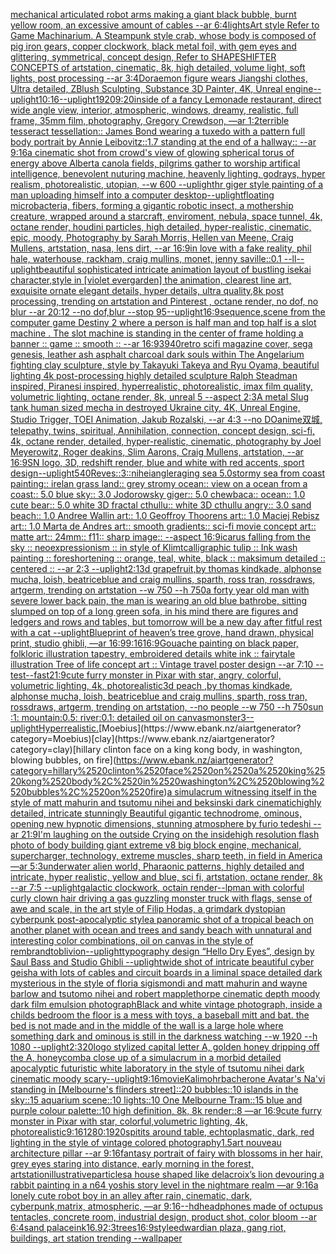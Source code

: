[mechanical articulated robot arms making a giant black bubble, burnt yellow room, an excessive amount of cables --ar 6:4](https://www.ebank.nz/aiartgenerator?category=mechanical%2520articulated%2520robot%2520arms%2520making%2520a%2520giant%2520black%2520bubble%2C%2520burnt%2520yellow%2520room%2C%2520an%2520excessive%2520amount%2520of%2520cables%2520--ar%25206%3A4)[lights](https://www.ebank.nz/aiartgenerator?category=lights)[Art style Refer to Game Machinarium. A Steampunk style crab, whose body is composed of pig iron gears, copper clockwork, black metal foil, with gem eyes and glittering, symmetrical,  concept design, Refer to SHAPESHIFTER CONCEPTS  of artstation, cinematic,  8k, high detailed,  volume light,  soft lights,  post processing    --ar 3:4](https://www.ebank.nz/aiartgenerator?category=Art%2520style%2520Refer%2520to%2520Game%2520Machinarium.%2520A%2520Steampunk%2520style%2520crab%2C%2520whose%2520body%2520is%2520composed%2520of%2520pig%2520iron%2520gears%2C%2520copper%2520clockwork%2C%2520black%2520metal%2520foil%2C%2520with%2520gem%2520eyes%2520and%2520glittering%2C%2520symmetrical%2C%2520%2520concept%2520design%2C%2520Refer%2520to%2520SHAPESHIFTER%2520CONCEPTS%2520%2520of%2520artstation%2C%2520cinematic%2C%2520%25208k%2C%2520high%2520detailed%2C%2520%2520volume%2520light%2C%2520%2520soft%2520lights%2C%2520%2520post%2520processing%2520%2520%2520%2520--ar%25203%3A4)[Doraemon figure wears Jiangshi clothes, Ultra detailed, ZBlush Sculpting, Substance 3D Painter, 4K, Unreal engine](https://www.ebank.nz/aiartgenerator?category=Doraemon%2520figure%2520wears%2520Jiangshi%2520clothes%2C%2520Ultra%2520detailed%2C%2520ZBlush%2520Sculpting%2C%2520Substance%25203D%2520Painter%2C%25204K%2C%2520Unreal%2520engine)[--uplight](https://www.ebank.nz/aiartgenerator?category=--uplight)[10:16](https://www.ebank.nz/aiartgenerator?category=10%3A16)[--uplight](https://www.ebank.nz/aiartgenerator?category=--uplight)[1920](https://www.ebank.nz/aiartgenerator?category=1920)[9:20](https://www.ebank.nz/aiartgenerator?category=9%3A20)[inside of a fancy Lemonade restaurant, direct wide angle view, interior, atmospheric, windows, dreamy, realistic, full frame, 35mm film, photography, Gregory Crewdson, —ar 1:2](https://www.ebank.nz/aiartgenerator?category=inside%2520of%2520a%2520fancy%2520Lemonade%2520restaurant%2C%2520direct%2520wide%2520angle%2520view%2C%2520interior%2C%2520atmospheric%2C%2520windows%2C%2520dreamy%2C%2520realistic%2C%2520full%2520frame%2C%252035mm%2520film%2C%2520photography%2C%2520Gregory%2520Crewdson%2C%2520%E2%80%94ar%25201%3A2)[terrible tesseract tessellation:: James Bond wearing a tuxedo with a pattern full body portrait by Annie Leibovitz::1.7 standing at the end of a hallway:: --ar 9:16](https://www.ebank.nz/aiartgenerator?category=terrible%2520tesseract%2520tessellation%3A%3A%2520James%2520Bond%2520wearing%2520a%2520tuxedo%2520with%2520a%2520pattern%2520full%2520body%2520portrait%2520by%2520Annie%2520Leibovitz%3A%3A1.7%2520standing%2520at%2520the%2520end%2520of%2520a%2520hallway%3A%3A%2520--ar%25209%3A16)[a cinematic shot from crowd's view of glowing spherical torus of energy above Alberta canola fields, pilgrims gather to worship artifical intelligence, benevolent nuturing machine, heavenly lighting, godrays, hyper realism, photorealistic, utopian, --w 600 --uplight](https://www.ebank.nz/aiartgenerator?category=a%2520cinematic%2520shot%2520from%2520crowd%27s%2520view%2520of%2520glowing%2520spherical%2520torus%2520of%2520energy%2520above%2520Alberta%2520canola%2520fields%2C%2520pilgrims%2520gather%2520to%2520worship%2520artifical%2520intelligence%2C%2520benevolent%2520nuturing%2520machine%2C%2520heavenly%2520lighting%2C%2520godrays%2C%2520hyper%2520realism%2C%2520photorealistic%2C%2520utopian%2C%2520--w%2520600%2520--uplight)[hr giger style painting of a man uploading himself into a computer desktop](https://www.ebank.nz/aiartgenerator?category=hr%2520giger%2520style%2520painting%2520of%2520a%2520man%2520uploading%2520himself%2520into%2520a%2520computer%2520desktop)[--uplight](https://www.ebank.nz/aiartgenerator?category=--uplight)[floating microbacteria, fibers, forming a gigantic robotic insect, a mothership creature, wrapped around a starcraft, enviroment, nebula, space tunnel, 4k, octane render, houdini particles, high detailed, hyper-realistic, cinematic, epic, moody, Photography by Sarah Morris, Hellen van Meene, Craig Mullens, artstation, nasa, lens dirt, --ar 16:9](https://www.ebank.nz/aiartgenerator?category=floating%2520microbacteria%2C%2520fibers%2C%2520forming%2520a%2520gigantic%2520robotic%2520insect%2C%2520a%2520mothership%2520creature%2C%2520wrapped%2520around%2520a%2520starcraft%2C%2520enviroment%2C%2520nebula%2C%2520space%2520tunnel%2C%25204k%2C%2520octane%2520render%2C%2520houdini%2520particles%2C%2520high%2520detailed%2C%2520hyper-realistic%2C%2520cinematic%2C%2520epic%2C%2520moody%2C%2520Photography%2520by%2520Sarah%2520Morris%2C%2520Hellen%2520van%2520Meene%2C%2520Craig%2520Mullens%2C%2520artstation%2C%2520nasa%2C%2520lens%2520dirt%2C%2520--ar%252016%3A9)[in love with a fake reality, phil hale, waterhouse, rackham, craig mullins,  monet, jenny saville::0.1 --ll](https://www.ebank.nz/aiartgenerator?category=in%2520love%2520with%2520a%2520fake%2520reality%2C%2520phil%2520hale%2C%2520waterhouse%2C%2520rackham%2C%2520craig%2520mullins%2C%2520%2520monet%2C%2520jenny%2520saville%3A%3A0.1%2520--ll)[--uplight](https://www.ebank.nz/aiartgenerator?category=--uplight)[beautiful sophisticated intricate animation layout of bustling isekai character,style in [violet evergarden] the animation, clearest line art, exquisite ornate elegant details, hyper details, ultra quality,8k post processing, trending on artstation and Pinterest , octane render, no dof, no blur --ar 20:12 --no dof,blur --stop 95](https://www.ebank.nz/aiartgenerator?category=beautiful%2520sophisticated%2520intricate%2520animation%2520layout%2520of%2520bustling%2520isekai%2520character%2Cstyle%2520in%2520%5Bviolet%2520evergarden%5D%2520the%2520animation%2C%2520clearest%2520line%2520art%2C%2520exquisite%2520ornate%2520elegant%2520details%2C%2520hyper%2520details%2C%2520ultra%2520quality%2C8k%2520post%2520processing%2C%2520trending%2520on%2520artstation%2520and%2520Pinterest%2520%2C%2520octane%2520render%2C%2520no%2520dof%2C%2520no%2520blur%2520--ar%252020%3A12%2520--no%2520dof%2Cblur%2520--stop%252095)[--uplight](https://www.ebank.nz/aiartgenerator?category=--uplight)[16:9](https://www.ebank.nz/aiartgenerator?category=16%3A9)[sequence,](https://www.ebank.nz/aiartgenerator?category=sequence%2C)[scene from the computer game Destiny 2 where a person is half man and top half is a slot machine . The slot machine is standing in the center of frame holding a banner :: game :: smooth :: --ar 16:9](https://www.ebank.nz/aiartgenerator?category=scene%2520from%2520the%2520computer%2520game%2520Destiny%25202%2520where%2520a%2520person%2520is%2520half%2520man%2520and%2520top%2520half%2520is%2520a%2520slot%2520machine%2520.%2520The%2520slot%2520machine%2520is%2520standing%2520in%2520the%2520center%2520of%2520frame%2520holding%2520a%2520banner%2520%3A%3A%2520game%2520%3A%3A%2520smooth%2520%3A%3A%2520--ar%252016%3A9)[3940](https://www.ebank.nz/aiartgenerator?category=3940)[retro scifi magazine cover, sega genesis, leather ash asphalt charcoal dark souls within The Angelarium fighting clay sculpture, style by Takayuki Takeya and Ryu Oyama, beautiful lighting 4k post-processing highly detailed sculpture Ralph Steadman inspired, Piranesi inspired, hyperrealistic, photorealistic, imax film quality, volumetric lighting, octane render, 8k, unreal 5 --aspect 2:3](https://www.ebank.nz/aiartgenerator?category=retro%2520scifi%2520magazine%2520cover%2C%2520sega%2520genesis%2C%2520leather%2520ash%2520asphalt%2520charcoal%2520dark%2520souls%2520within%2520The%2520Angelarium%2520fighting%2520clay%2520sculpture%2C%2520style%2520by%2520Takayuki%2520Takeya%2520and%2520Ryu%2520Oyama%2C%2520beautiful%2520lighting%25204k%2520post-processing%2520highly%2520detailed%2520sculpture%2520Ralph%2520Steadman%2520inspired%2C%2520Piranesi%2520inspired%2C%2520hyperrealistic%2C%2520photorealistic%2C%2520imax%2520film%2520quality%2C%2520volumetric%2520lighting%2C%2520octane%2520render%2C%25208k%2C%2520unreal%25205%2520--aspect%25202%3A3)[A metal Slug tank human sized mecha in destroyed Ukraine city, 4K, Unreal Engine, Studio Trigger, TOEI Animation, Jakub Rozalski, --ar 4:3 --no DO](https://www.ebank.nz/aiartgenerator?category=A%2520metal%2520Slug%2520tank%2520human%2520sized%2520mecha%2520in%2520destroyed%2520Ukraine%2520city%2C%25204K%2C%2520Unreal%2520Engine%2C%2520Studio%2520Trigger%2C%2520TOEI%2520Animation%2C%2520Jakub%2520Rozalski%2C%2520--ar%25204%3A3%2520--no%2520DO)[anime](https://www.ebank.nz/aiartgenerator?category=anime)[双城, telepathy, twins, spiritual, Annihilation, connection, concept design, sci-fi, 4k, octane render, detailed, hyper-realistic, cinematic, photography by Joel Meyerowitz, Roger deakins, Slim Aarons, Craig Mullens, artstation, --ar 16:9](https://www.ebank.nz/aiartgenerator?category=%E5%8F%8C%E5%9F%8E%2C%2520telepathy%2C%2520twins%2C%2520spiritual%2C%2520Annihilation%2C%2520connection%2C%2520concept%2520design%2C%2520sci-fi%2C%25204k%2C%2520octane%2520render%2C%2520detailed%2C%2520hyper-realistic%2C%2520cinematic%2C%2520photography%2520by%2520Joel%2520Meyerowitz%2C%2520Roger%2520deakins%2C%2520Slim%2520Aarons%2C%2520Craig%2520Mullens%2C%2520artstation%2C%2520--ar%252016%3A9)[SN logo, 3D, redshift render, blue and white with red accents, sport design](https://www.ebank.nz/aiartgenerator?category=SN%2520logo%2C%25203D%2C%2520redshift%2520render%2C%2520blue%2520and%2520white%2520with%2520red%2520accents%2C%2520sport%2520design)[--uplight](https://www.ebank.nz/aiartgenerator?category=--uplight)[540](https://www.ebank.nz/aiartgenerator?category=540)[Reves::3::](https://www.ebank.nz/aiartgenerator?category=Reves%3A%3A3%3A%3A)[nihei](https://www.ebank.nz/aiartgenerator?category=nihei)[angle](https://www.ebank.nz/aiartgenerator?category=angle)[raging sea 5.0stormy sea from coast painting:: irelan grass land:: grey stromy ocean:: view on a ocean from a coast:: 5.0 blue sky:: 3.0 Jodorowsky giger:: 5.0 chewbaca:: ocean:: 1.0 cute bear:: 5.0 white 3D fractal cthullu:: white 3D cthullu angry:: 3.0 sand beach:: 1.0 Andree Wallin art:: 1.0 Geoffroy Thoorens art:: 1.0 Maciej Rebisz art:: 1.0 Marta de Andres art:: smooth gradients:: sci-fi movie concept art:: matte art:: 24mm:: f11:: sharp image:: --aspect 16:9](https://www.ebank.nz/aiartgenerator?category=raging%2520sea%25205.0stormy%2520sea%2520from%2520coast%2520painting%3A%3A%2520irelan%2520grass%2520land%3A%3A%2520grey%2520stromy%2520ocean%3A%3A%2520view%2520on%2520a%2520ocean%2520from%2520a%2520coast%3A%3A%25205.0%2520blue%2520sky%3A%3A%25203.0%2520Jodorowsky%2520giger%3A%3A%25205.0%2520chewbaca%3A%3A%2520ocean%3A%3A%25201.0%2520cute%2520bear%3A%3A%25205.0%2520white%25203D%2520fractal%2520cthullu%3A%3A%2520white%25203D%2520cthullu%2520angry%3A%3A%25203.0%2520sand%2520beach%3A%3A%25201.0%2520Andree%2520Wallin%2520art%3A%3A%25201.0%2520Geoffroy%2520Thoorens%2520art%3A%3A%25201.0%2520Maciej%2520Rebisz%2520art%3A%3A%25201.0%2520Marta%2520de%2520Andres%2520art%3A%3A%2520smooth%2520gradients%3A%3A%2520sci-fi%2520movie%2520concept%2520art%3A%3A%2520matte%2520art%3A%3A%252024mm%3A%3A%2520f11%3A%3A%2520sharp%2520image%3A%3A%2520--aspect%252016%3A9)[icarus falling from the sky :: neoexpressionism :: in style of Klimt](https://www.ebank.nz/aiartgenerator?category=icarus%2520falling%2520from%2520the%2520sky%2520%3A%3A%2520neoexpressionism%2520%3A%3A%2520in%2520style%2520of%2520Klimt)[calligraphic tulip :: Ink wash painting :: foreshortening :: orange, teal, white, black :: maksimum detailed :: centered :: --ar 2:3 --uplight](https://www.ebank.nz/aiartgenerator?category=calligraphic%2520tulip%2520%3A%3A%2520Ink%2520wash%2520painting%2520%3A%3A%2520foreshortening%2520%3A%3A%2520orange%2C%2520teal%2C%2520white%2C%2520black%2520%3A%3A%2520maksimum%2520detailed%2520%3A%3A%2520centered%2520%3A%3A%2520--ar%25202%3A3%2520--uplight)[2:1](https://www.ebank.nz/aiartgenerator?category=2%3A1)[3d grapefruit,by thomas kindkade, alphonse mucha, loish, beatriceblue and craig mullins, sparth, ross tran, rossdraws, artgerm, trending on artstation --w 750 --h 750](https://www.ebank.nz/aiartgenerator?category=3d%2520grapefruit%2Cby%2520thomas%2520kindkade%2C%2520alphonse%2520mucha%2C%2520loish%2C%2520beatriceblue%2520and%2520craig%2520mullins%2C%2520sparth%2C%2520ross%2520tran%2C%2520rossdraws%2C%2520artgerm%2C%2520trending%2520on%2520artstation%2520--w%2520750%2520--h%2520750)[a forty year old man with severe lower back pain, the man is wearing an old blue bathrobe, sitting slumped on top of a long green sofa, in his mind there are figures and ledgers and rows and tables, but tomorrow will be a new day after fitful rest with a cat --uplight](https://www.ebank.nz/aiartgenerator?category=a%2520forty%2520year%2520old%2520man%2520with%2520severe%2520lower%2520back%2520pain%2C%2520the%2520man%2520is%2520wearing%2520an%2520old%2520blue%2520bathrobe%2C%2520sitting%2520slumped%2520on%2520top%2520of%2520a%2520long%2520green%2520sofa%2C%2520in%2520his%2520mind%2520there%2520are%2520figures%2520and%2520ledgers%2520and%2520rows%2520and%2520tables%2C%2520but%2520tomorrow%2520will%2520be%2520a%2520new%2520day%2520after%2520fitful%2520rest%2520with%2520a%2520cat%2520--uplight)[Blueprint of heaven’s tree grove, hand drawn, physical print, studio ghibli, —ar 16:9](https://www.ebank.nz/aiartgenerator?category=Blueprint%2520of%2520heaven%E2%80%99s%2520tree%2520grove%2C%2520hand%2520drawn%2C%2520physical%2520print%2C%2520studio%2520ghibli%2C%2520%E2%80%94ar%252016%3A9)[9:16](https://www.ebank.nz/aiartgenerator?category=9%3A16)[16:9](https://www.ebank.nz/aiartgenerator?category=16%3A9)[Gouache painting on black paper, folkloric illustration tapestry, embroidered details white ink :: fairytale illustration Tree of life concept art :: Vintage travel poster design --ar 7:10 --test](https://www.ebank.nz/aiartgenerator?category=Gouache%2520painting%2520on%2520black%2520paper%2C%2520folkloric%2520illustration%2520tapestry%2C%2520embroidered%2520details%2520white%2520ink%2520%3A%3A%2520fairytale%2520illustration%2520Tree%2520of%2520life%2520concept%2520art%2520%3A%3A%2520Vintage%2520travel%2520poster%2520design%2520--ar%25207%3A10%2520--test)[--fast](https://www.ebank.nz/aiartgenerator?category=--fast)[21:9](https://www.ebank.nz/aiartgenerator?category=21%3A9)[cute furry monster in Pixar with star, angry, colorful, volumetric lighting, 4k, photorealistic](https://www.ebank.nz/aiartgenerator?category=cute%2520furry%2520monster%2520in%2520Pixar%2520with%2520star%2C%2520angry%2C%2520colorful%2C%2520volumetric%2520lighting%2C%25204k%2C%2520photorealistic)[3d peach ,by thomas kindkade, alphonse mucha, loish, beatriceblue and craig mullins, sparth, ross tran, rossdraws, artgerm, trending on artstation, --no people --w 750 --h 750](https://www.ebank.nz/aiartgenerator?category=3d%2520peach%2520%2Cby%2520thomas%2520kindkade%2C%2520alphonse%2520mucha%2C%2520loish%2C%2520beatriceblue%2520and%2520craig%2520mullins%2C%2520sparth%2C%2520ross%2520tran%2C%2520rossdraws%2C%2520artgerm%2C%2520trending%2520on%2520artstation%2C%2520--no%2520people%2520--w%2520750%2520--h%2520750)[sun :1: mountain:0.5: river:0.1: detailed oil on canvas](https://www.ebank.nz/aiartgenerator?category=sun%2520%3A1%3A%2520mountain%3A0.5%3A%2520river%3A0.1%3A%2520detailed%2520oil%2520on%2520canvas)[monster](https://www.ebank.nz/aiartgenerator?category=monster)[3](https://www.ebank.nz/aiartgenerator?category=3)[--uplight](https://www.ebank.nz/aiartgenerator?category=--uplight)[Hyperrealistic.](https://www.ebank.nz/aiartgenerator?category=Hyperrealistic.)[Moebius](https://www.ebank.nz/aiartgenerator?category=Moebius)[clay](https://www.ebank.nz/aiartgenerator?category=clay)[hillary clinton face on a king kong body, in washington, blowing bubbles, on fire](https://www.ebank.nz/aiartgenerator?category=hillary%2520clinton%2520face%2520on%2520a%2520king%2520kong%2520body%2C%2520in%2520washington%2C%2520blowing%2520bubbles%2C%2520on%2520fire)[a simulacrum witnessing itself in the style of matt mahurin and tsutomu nihei and beksinski dark cinematic](https://www.ebank.nz/aiartgenerator?category=a%2520simulacrum%2520witnessing%2520itself%2520in%2520the%2520style%2520of%2520matt%2520mahurin%2520and%2520tsutomu%2520nihei%2520and%2520beksinski%2520dark%2520cinematic)[highly detailed, intricate stunningly Beautiful gigantic technodrome, ominous, opening new hypnotic dimensions, stunning atmosphere by furio tedeshi --ar 21:9](https://www.ebank.nz/aiartgenerator?category=highly%2520detailed%2C%2520intricate%2520stunningly%2520Beautiful%2520gigantic%2520technodrome%2C%2520ominous%2C%2520opening%2520new%2520hypnotic%2520dimensions%2C%2520stunning%2520atmosphere%2520by%2520furio%2520tedeshi%2520--ar%252021%3A9)[I'm laughing on the outside Crying on the inside](https://www.ebank.nz/aiartgenerator?category=I%27m%2520laughing%2520on%2520the%2520outside%2520Crying%2520on%2520the%2520inside)[high resolution flash photo of body building giant extreme v8 big block engine, mechanical, supercharger, technology, extreme muscles, sharp teeth, in field in America —ar 5:3](https://www.ebank.nz/aiartgenerator?category=high%2520resolution%2520flash%2520photo%2520of%2520body%2520building%2520giant%2520extreme%2520v8%2520big%2520block%2520engine%2C%2520mechanical%2C%2520supercharger%2C%2520technology%2C%2520extreme%2520muscles%2C%2520sharp%2520teeth%2C%2520in%2520field%2520in%2520America%2520%E2%80%94ar%25205%3A3)[underwater alien world, Pharaonic patterns, highly detailed and intricate, hyper realistic, yellow and blue, sci fi, artstation, octane render, 8k --ar 7:5 --uplight](https://www.ebank.nz/aiartgenerator?category=underwater%2520alien%2520world%2C%2520Pharaonic%2520patterns%2C%2520highly%2520detailed%2520and%2520intricate%2C%2520hyper%2520realistic%2C%2520yellow%2520and%2520blue%2C%2520sci%2520fi%2C%2520artstation%2C%2520octane%2520render%2C%25208k%2520--ar%25207%3A5%2520--uplight)[galactic clockwork, octain render](https://www.ebank.nz/aiartgenerator?category=galactic%2520clockwork%2C%2520octain%2520render)[--lp](https://www.ebank.nz/aiartgenerator?category=--lp)[man with colorful curly clown hair driving a gas guzzling monster truck with flags, sense of awe and scale, in the art style of Filip Hodas, a grimdark dystopian cyberpunk post-apocalyptic style](https://www.ebank.nz/aiartgenerator?category=man%2520with%2520colorful%2520curly%2520clown%2520hair%2520driving%2520a%2520gas%2520guzzling%2520monster%2520truck%2520with%2520flags%2C%2520sense%2520of%2520awe%2520and%2520scale%2C%2520in%2520the%2520art%2520style%2520of%2520Filip%2520Hodas%2C%2520a%2520grimdark%2520dystopian%2520cyberpunk%2520post-apocalyptic%2520style)[a panoramic shot of a tropical beach on another planet with ocean and trees and sandy beach with unnatural and interesting color combinations, oil on canvas in the style of rembrandt](https://www.ebank.nz/aiartgenerator?category=a%2520panoramic%2520shot%2520of%2520a%2520tropical%2520beach%2520on%2520another%2520planet%2520with%2520ocean%2520and%2520trees%2520and%2520sandy%2520beach%2520with%2520unnatural%2520and%2520interesting%2520color%2520combinations%2C%2520oil%2520on%2520canvas%2520in%2520the%2520style%2520of%2520rembrandt)[oblivion](https://www.ebank.nz/aiartgenerator?category=oblivion)[--uplight](https://www.ebank.nz/aiartgenerator?category=--uplight)[typography design “Hello Dry Eyes”, design by Saul Bass and Studio Ghibli --uplight](https://www.ebank.nz/aiartgenerator?category=typography%2520design%2520%E2%80%9CHello%2520Dry%2520Eyes%E2%80%9D%2C%2520design%2520by%2520Saul%2520Bass%2520and%2520Studio%2520Ghibli%2520--uplight)[wide shot of intricate beautiful cyber geisha with lots of cables and circuit boards in a liminal space detailed dark mysterious in the style of floria sigismondi and matt mahurin and wayne barlow and tsutomo nihei and robert mapplethorpe cinematic depth moody dark film emulsion photograph](https://www.ebank.nz/aiartgenerator?category=wide%2520shot%2520of%2520intricate%2520beautiful%2520cyber%2520geisha%2520with%2520lots%2520of%2520cables%2520and%2520circuit%2520boards%2520in%2520a%2520liminal%2520space%2520detailed%2520dark%2520mysterious%2520in%2520the%2520style%2520of%2520floria%2520sigismondi%2520and%2520matt%2520mahurin%2520and%2520wayne%2520barlow%2520and%2520tsutomo%2520nihei%2520and%2520robert%2520mapplethorpe%2520cinematic%2520depth%2520moody%2520dark%2520film%2520emulsion%2520photograph)[Black and white vintage photograph, inside a childs bedroom the floor is a mess with toys, a baseball mitt and bat. the bed is not made and in the middle of the wall is a large hole where something dark and ominous is still in the darkness watching  --w 1920 --h 1080 --uplight](https://www.ebank.nz/aiartgenerator?category=Black%2520and%2520white%2520vintage%2520photograph%2C%2520inside%2520a%2520childs%2520bedroom%2520the%2520floor%2520is%2520a%2520mess%2520with%2520toys%2C%2520a%2520baseball%2520mitt%2520and%2520bat.%2520the%2520bed%2520is%2520not%2520made%2520and%2520in%2520the%2520middle%2520of%2520the%2520wall%2520is%2520a%2520large%2520hole%2520where%2520something%2520dark%2520and%2520ominous%2520is%2520still%2520in%2520the%2520darkness%2520watching%2520%2520--w%25201920%2520--h%25201080%2520--uplight)[2:3](https://www.ebank.nz/aiartgenerator?category=2%3A3)[20](https://www.ebank.nz/aiartgenerator?category=20)[logo stylized capital letter A, golden honey dripping off the A, honeycomb](https://www.ebank.nz/aiartgenerator?category=logo%2520stylized%2520capital%2520letter%2520A%2C%2520golden%2520honey%2520dripping%2520off%2520the%2520A%2C%2520honeycomb)[a close up of a simulacrum in a morbid detailed apocalyptic futuristic white laboratory in the style of tsutomu nihei dark cinematic moody scary](https://www.ebank.nz/aiartgenerator?category=a%2520close%2520up%2520of%2520a%2520simulacrum%2520in%2520a%2520morbid%2520detailed%2520apocalyptic%2520futuristic%2520white%2520laboratory%2520in%2520the%2520style%2520of%2520tsutomu%2520nihei%2520dark%2520cinematic%2520moody%2520scary)[--uplight](https://www.ebank.nz/aiartgenerator?category=--uplight)[9:16](https://www.ebank.nz/aiartgenerator?category=9%3A16)[movie](https://www.ebank.nz/aiartgenerator?category=movie)[Kali](https://www.ebank.nz/aiartgenerator?category=Kali)[mohrbacher](https://www.ebank.nz/aiartgenerator?category=mohrbacher)[one Avatar's Na'vi standing in [Melbourne's flinders street]::20 bubbles::10 islands in the sky::15 aquarium scene::10 lights::10 One Melbourne Tram::15 blue and purple colour palette::10 high definition, 8k, 8k render::8 —ar 16:9](https://www.ebank.nz/aiartgenerator?category=one%2520Avatar%27s%2520Na%27vi%2520standing%2520in%2520%5BMelbourne%27s%2520flinders%2520street%5D%3A%3A20%2520bubbles%3A%3A10%2520islands%2520in%2520the%2520sky%3A%3A15%2520aquarium%2520scene%3A%3A10%2520lights%3A%3A10%2520One%2520Melbourne%2520Tram%3A%3A15%2520blue%2520and%2520purple%2520colour%2520palette%3A%3A10%2520high%2520definition%2C%25208k%2C%25208k%2520render%3A%3A8%2520%E2%80%94ar%252016%3A9)[cute furry monster in Pixar with star, colorful,volumetric lighting, 4k, photorealistic](https://www.ebank.nz/aiartgenerator?category=cute%2520furry%2520monster%2520in%2520Pixar%2520with%2520star%2C%2520colorful%2Cvolumetric%2520lighting%2C%25204k%2C%2520photorealistic)[9:16](https://www.ebank.nz/aiartgenerator?category=9%3A16)[1280:1920](https://www.ebank.nz/aiartgenerator?category=1280%3A1920)[spitits around table, echtoplasmatic, dark, red lighting in the style of vintage colored photography](https://www.ebank.nz/aiartgenerator?category=spitits%2520around%2520table%2C%2520echtoplasmatic%2C%2520dark%2C%2520red%2520lighting%2520in%2520the%2520style%2520of%2520vintage%2520colored%2520photography)[1.5](https://www.ebank.nz/aiartgenerator?category=1.5)[art nouveau architecture pillar --ar 9:16](https://www.ebank.nz/aiartgenerator?category=art%2520nouveau%2520architecture%2520pillar%2520--ar%25209%3A16)[fantasy portrait of fairy with blossoms in her hair, grey eyes staring into distance, early morning in the forest, artstation](https://www.ebank.nz/aiartgenerator?category=fantasy%2520portrait%2520of%2520fairy%2520with%2520blossoms%2520in%2520her%2520hair%2C%2520grey%2520eyes%2520staring%2520into%2520distance%2C%2520early%2520morning%2520in%2520the%2520forest%2C%2520artstation)[illustrative](https://www.ebank.nz/aiartgenerator?category=illustrative)[particles](https://www.ebank.nz/aiartgenerator?category=particles)[a house shaped like delacroix’s lion devouring a rabbit painting in a n64 yoshis story level in the nightmare realm —ar 9:16](https://www.ebank.nz/aiartgenerator?category=a%2520house%2520shaped%2520like%2520delacroix%E2%80%99s%2520lion%2520devouring%2520a%2520rabbit%2520painting%2520in%2520a%2520n64%2520yoshis%2520story%2520level%2520in%2520the%2520nightmare%2520realm%2520%E2%80%94ar%25209%3A16)[a lonely cute robot boy in an alley after rain, cinematic, dark, cyberpunk,matrix, atmospheric, —ar 9:16](https://www.ebank.nz/aiartgenerator?category=a%2520lonely%2520cute%2520robot%2520boy%2520in%2520an%2520alley%2520after%2520rain%2C%2520cinematic%2C%2520dark%2C%2520cyberpunk%2Cmatrix%2C%2520atmospheric%2C%2520%E2%80%94ar%25209%3A16)[--hd](https://www.ebank.nz/aiartgenerator?category=--hd)[headphones made of octupus tentacles, concrete room, industrial design, product shot, color bloom --ar 6:4](https://www.ebank.nz/aiartgenerator?category=headphones%2520made%2520of%2520octupus%2520tentacles%2C%2520concrete%2520room%2C%2520industrial%2520design%2C%2520product%2520shot%2C%2520color%2520bloom%2520--ar%25206%3A4)[sand palace](https://www.ebank.nz/aiartgenerator?category=sand%2520palace)[ink](https://www.ebank.nz/aiartgenerator?category=ink)[16.9](https://www.ebank.nz/aiartgenerator?category=16.9)[2:3](https://www.ebank.nz/aiartgenerator?category=2%3A3)[trees](https://www.ebank.nz/aiartgenerator?category=trees)[16:9](https://www.ebank.nz/aiartgenerator?category=16%3A9)[style](https://www.ebank.nz/aiartgenerator?category=style)[edwardian plaza, gang riot, buildings, art station trending --wallpaper](https://www.ebank.nz/aiartgenerator?category=edwardian%2520plaza%2C%2520gang%2520riot%2C%2520buildings%2C%2520art%2520station%2520trending%2520--wallpaper)